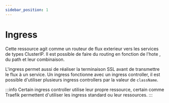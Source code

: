```yaml
---
sidebar_position: 1
---
```


# Ingress

Cette ressource agit comme un routeur de flux exterieur vers les services de types ClusterIP. Il est possible de faire du routing en fonction de l'hote , du path et leur combinaison.

L'ingress permet aussi de réaliser la terminaison SSL avant de transmettre le flux à un service.
Un ingress fonctionne avec un ingress controller, il est possible d'utiliser plusieurs ingress controllers par la valeur de `className`.

:::info
Certain ingress controller utilise leur propre ressource, certain comme Traefik permettent d'utiliser les ingress standard ou leur ressources.
:::
